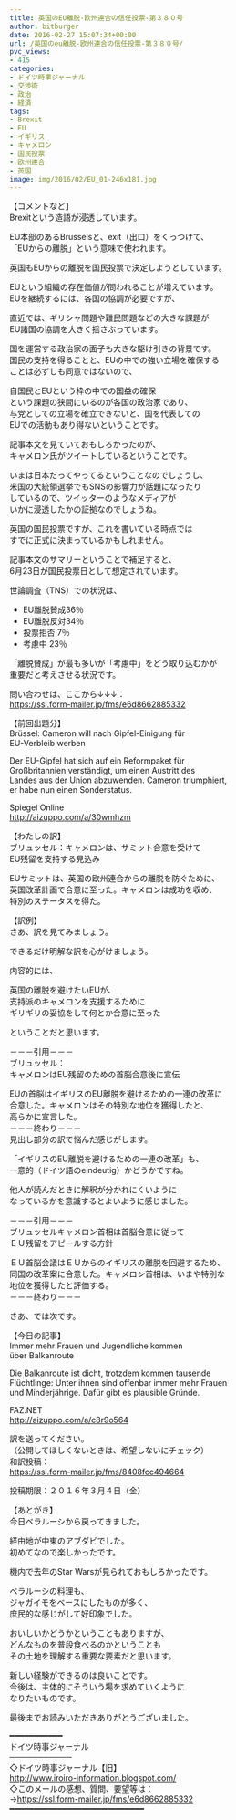 ```yaml
---
title: 英国のEU離脱-欧州連合の信任投票-第３８０号
author: bitburger
date: 2016-02-27 15:07:34+00:00
url: /英国のeu離脱-欧州連合の信任投票-第３８０号/
pvc_views:
- 415
categories:
- ドイツ時事ジャーナル
- 交渉術
- 政治
- 経済
tags:
- Brexit
- EU
- イギリス
- キャメロン
- 国民投票
- 欧州連合
- 英国
image: img/2016/02/EU_01-246x181.jpg
---
```

【コメントなど】  
Brexitという造語が浸透しています。  
  
EU本部のあるBrusselsと、exit（出口）をくっつけて、  
「EUからの離脱」という意味で使われます。  
  
英国もEUからの離脱を国民投票で決定しようとしています。  
  
EUという組織の存在価値が問われることが増えています。  
EUを継続するには、各国の協調が必要ですが、  
  
直近では、ギリシャ問題や難民問題などの大きな課題が  
EU諸国の協調を大きく揺さぶっています。  
  
  
国を運営する政治家の面子も大きな駆け引きの背景です。  
国民の支持を得ることと、EUの中での強い立場を確保する  
ことは必ずしも同意ではないので、  
  
自国民とEUという枠の中での国益の確保  
という課題の狭間にいるのが各国の政治家であり、  
与党としての立場を確立できないと、国を代表しての  
EUでの活動もあり得ないということです。  
  
記事本文を見ていておもしろかったのが、  
キャメロン氏がツイートしているということです。  
  
いまは日本だってやってるということなのでしょうし、  
米国の大統領選挙でもSNSの影響力が話題になったり  
しているので、ツイッターのようなメディアが  
いかに浸透したかの証拠なのでしょうね。  
  
英国の国民投票ですが、これを書いている時点では  
すでに正式に決まっているかもしれません。  
  
記事本文のサマリーということで補足すると、  
6月23日が国民投票日として想定されています。  
  
世論調査（TNS）での状況は、  


  


  * EU離脱賛成36％
  * EU離脱反対34％
  * 投票拒否  7％
  * 考慮中 23％

  
「離脱賛成」が最も多いが「考慮中」をどう取り込むかが  
重要だと考えさせる状況です。  
  
  
問い合わせは、ここから↓↓↓：  
<https://ssl.form-mailer.jp/fms/e6d8662885332>  
  
  
【前回出題分】  
Brüssel: Cameron will nach Gipfel-Einigung für  
EU-Verbleib werben  
  
Der EU-Gipfel hat sich auf ein Reformpaket für  
Großbritannien verständigt, um einen Austritt des  
Landes aus der Union abzuwenden. Cameron triumphiert,  
er habe nun einen Sonderstatus.  
  
Spiegel Online  
<http://aizuppo.com/a/30wmhzm>  
  
【わたしの訳】  
ブリュッセル：キャメロンは、サミット合意を受けて  
EU残留を支持する見込み  
  
EUサミットは、英国の欧州連合からの離脱を防ぐために、  
英国改革計画で合意に至った。キャメロンは成功を収め、  
特別のステータスを得た。  
  
  
【訳例】  
さあ、訳を見てみましょう。  
  
できるだけ明解な訳を心がけましょう。  
  
内容的には、  
  
英国の離脱を避けたいEUが、  
支持派のキャメロンを支援するために  
ギリギリの妥協をして何とか合意に至った  
  
ということだと思います。  
  
  
－－－引用－－－  
ブリュッセル：  
キャメロンはEU残留のための首脳合意後に宣伝  
  
EUの首脳はイギリスのEU離脱を避けるための一連の改革に  
合意した。キャメロンはその特別な地位を獲得したと、  
高らかに宣言した。  
－－－終わり－－－  
見出し部分の訳で悩んだ感じがします。  
  
「イギリスのEU離脱を避けるための一連の改革」も、  
一意的（ドイツ語のeindeutig）かどうかですね。  
  
他人が読んだときに解釈が分かれにくいように  
なっているかを意識するとよいように感じました。  
  
  
－－－引用－－－  
ブリュッセルキャメロン首相は首脳合意に従って  
ＥＵ残留をアピールする方針  
  
ＥＵ首脳会議はＥＵからのイギリスの離脱を回避するため、  
同国の改革案に合意した。キャメロン首相は、いまや特別な  
地位を獲得したと評価する。  
－－－終わり－－－  
  
  
さあ、では次です。  
  
【今日の記事】  
Immer mehr Frauen und Jugendliche kommen  
über Balkanroute  
  
Die Balkanroute ist dicht, trotzdem kommen tausende  
Flüchtlinge: Unter ihnen sind offenbar immer mehr Frauen  
und Minderjährige. Dafür gibt es plausible Gründe.  
  
FAZ.NET  
<http://aizuppo.com/a/c8r9o564>  
  
訳を送ってください。  
（公開してほしくないときは、希望しないにチェック）  
和訳投稿：  
 <https://ssl.form-mailer.jp/fms/8408fcc494664>  
  
投稿期限：２０１６年３月４日（金）  
  
【あとがき】  
今日ベラルーシから戻ってきました。  
  
経由地が中東のアブダビでした。  
初めてなので楽しかったです。  
  
機内で去年のStar Warsが見られておもしろかったです。  
  
ベラルーシの料理も、  
ジャガイモをベースにしたものが多く、  
庶民的な感じがして好印象でした。  
  
おいしいかどうかということもありますが、  
どんなものを普段食べるのかということも  
その土地を理解する重要な要素だと思います。  
  
新しい経験ができるのは良いことです。  
今後は、主体的にそういう場を求めていくように  
なりたいものです。  
  
  
  
最後までお読みいただきありがとうございました。  
  
  
━━━━━━━━━━━  
ドイツ時事ジャーナル  
───────────  
◇ドイツ時事ジャーナル【旧】  
<http://www.iroiro-information.blogspot.com/>  
◇このメールの感想、質問、要望等は：  
-><https://ssl.form-mailer.jp/fms/e6d8662885332>  
━━━━━━━━━━━━━━━━━━━━━━━━━━━━